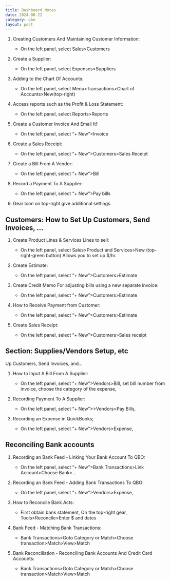 ```yaml
---
title: Dashboard Notes
date: 2024-06-22
category: qbo
layout: post
---
```





1. Creating Customers And Maintaining Customer Information:
   - On the left panel, select Sales>Customers

1. Create a Supplier:
   - On the left panel, select Expenses>Suppliers

1. Adding to the Chart Of Accounts:
   - On the left panel, select Menu>Transactions>Chart of Accounts>New(top-right)

1. Access reports such as the Profit & Loss Statement:
   - On the left panel, select Reports>Reports

1. Create a Customer Invoice And Email It!:
   - On the left panel, select “+ New”>Invoice

1. Create a Sales Receipt:
   - On the left panel, select “+ New”>Customers>Sales Receipt

1. Create a Bill From A Vendor:
   - On the left panel, select “+ New”>Bill

1. Record a Payment To A Supplier:
   - On the left panel, select “+ New”>Pay bills

1. Gear Icon on top-right give additional settings

## Customers: How to Set Up Customers, Send Invoices, …

1. Create Product Lines & Services Lines to sell:
   - On the left panel, select Sales>Product and Services>New (top-right-green button) Allows you to set up $/hr.

1. Create Estimate:
   - On the left panel, select “+ New”>Customers>Estimate

1. Create Credit Memo For adjusting bills using a new separate invoice:
   - On the left panel, select “+ New”>Customers>Estimate

1. How to Receive Payment from Customer:
   - On the left panel, select “+ New”>Customers>Estimate

1. Create Sales Receipt:
   - On the left panel, select “+ New”>Customers>Sales receipt

## Section: Supplies/Vendors Setup, etc

Up Customers, Send Invoices, and...

1. How to Input A Bill From A Supplier:
   - On the left panel, select “+ New”>Vendors>Bill, set bill number from invoice, choose the category of the expense,

1. Recording Payment To A Supplier:
   - On the left panel, select “+ New”>>Vendors>Pay Bills, 

1. Recording an Expense in QuickBooks;
   - On the left panel, select “+ New”>Vendors>Expense, 

## Reconciling Bank accounts

1. Recording an  Bank Feed - Linking Your Bank Account To QBO:
   - On the left panel, select “+ New”>Bank Transactions>Link Account>Choose Bank>...

1. Recording an Bank Feed - Adding Bank Transactions To QBO:
   - On the left panel, select “+ New”>Vendors>Expense, 

1. How to Reconcile Bank Acts:
   - First obtain bank statement, On the top-right gear, Tools>Reconcile>Enter $ and dates

1. Bank Feed - Matching Bank Transactions:
   - Bank Transactions>Goto Category or Match>Choose transaction>Match>View>Match

1. Bank Reconciliation - Reconciling Bank Accounts And Credit Card Accounts:
   - Bank Transactions>Goto Category or Match>Choose transaction>Match>View>Match
